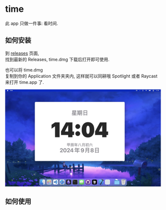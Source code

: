 # time

此 app 只做一件事: 看时间.

## 如何安装

到 [releases](https://github.com/chen-bao-x/time/releases) 页面,  
找到最新的 Releases, time.dmg 下载后打开即可使用.

也可以将 time.dmg   
复制到你的 Application 文件夹夹内, 这样就可以同耕哦 Spotlight 或者 Raycast 来打开 time.app 了.

![image](./preview.jpg)

## 如何使用
